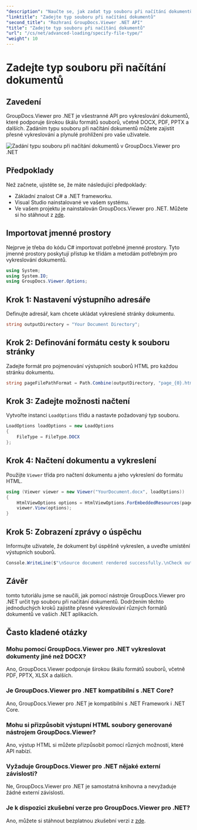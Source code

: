 ```yaml
---
"description": "Naučte se, jak zadat typ souboru při načítání dokumentů pomocí nástroje GroupDocs.Viewer pro .NET. Přesně vykreslujte různé formáty ve svých aplikacích .NET."
"linktitle": "Zadejte typ souboru při načítání dokumentů"
"second_title": "Rozhraní GroupDocs.Viewer .NET API"
"title": "Zadejte typ souboru při načítání dokumentů"
"url": "/cs/net/advanced-loading/specify-file-type/"
"weight": 10
---
```


# Zadejte typ souboru při načítání dokumentů

## Zavedení
GroupDocs.Viewer pro .NET je všestranné API pro vykreslování dokumentů, které podporuje širokou škálu formátů souborů, včetně DOCX, PDF, PPTX a dalších. Zadáním typu souboru při načítání dokumentů můžete zajistit přesné vykreslování a plynulé prohlížení pro vaše uživatele.

![Zadání typu souboru při načítání dokumentů v GroupDocs.Viewer pro .NET](/viewer/advanced-loading/specify-file-type-when-loading-documents-img.png)

## Předpoklady
Než začnete, ujistěte se, že máte následující předpoklady:
- Základní znalost C# a .NET frameworku.
- Visual Studio nainstalované ve vašem systému.
- Ve vašem projektu je nainstalován GroupDocs.Viewer pro .NET. Můžete si ho stáhnout z [zde](https://releases.groupdocs.com/viewer/net/).
##
## Importovat jmenné prostory
Nejprve je třeba do kódu C# importovat potřebné jmenné prostory. Tyto jmenné prostory poskytují přístup ke třídám a metodám potřebným pro vykreslování dokumentů.
```csharp
using System;
using System.IO;
using GroupDocs.Viewer.Options;
```
## Krok 1: Nastavení výstupního adresáře
Definujte adresář, kam chcete ukládat vykreslené stránky dokumentu.
```csharp
string outputDirectory = "Your Document Directory";
```
## Krok 2: Definování formátu cesty k souboru stránky
Zadejte formát pro pojmenování výstupních souborů HTML pro každou stránku dokumentu.
```csharp
string pageFilePathFormat = Path.Combine(outputDirectory, "page_{0}.html");
```
## Krok 3: Zadejte možnosti načtení
Vytvořte instanci `LoadOptions` třídu a nastavte požadovaný typ souboru.
```csharp
LoadOptions loadOptions = new LoadOptions
{
    FileType = FileType.DOCX
};
```
## Krok 4: Načtení dokumentu a vykreslení
Použijte `Viewer` třída pro načtení dokumentu a jeho vykreslení do formátu HTML.
```csharp
using (Viewer viewer = new Viewer("YourDocument.docx", loadOptions))
{
    HtmlViewOptions options = HtmlViewOptions.ForEmbeddedResources(pageFilePathFormat);
    viewer.View(options);
}
```
## Krok 5: Zobrazení zprávy o úspěchu
Informujte uživatele, že dokument byl úspěšně vykreslen, a uveďte umístění výstupních souborů.
```csharp
Console.WriteLine($"\nSource document rendered successfully.\nCheck output in {outputDirectory}.");
```

## Závěr
tomto tutoriálu jsme se naučili, jak pomocí nástroje GroupDocs.Viewer pro .NET určit typ souboru při načítání dokumentů. Dodržením těchto jednoduchých kroků zajistíte přesné vykreslování různých formátů dokumentů ve vašich .NET aplikacích.
## Často kladené otázky
### Mohu pomocí GroupDocs.Viewer pro .NET vykreslovat dokumenty jiné než DOCX?
Ano, GroupDocs.Viewer podporuje širokou škálu formátů souborů, včetně PDF, PPTX, XLSX a dalších.
### Je GroupDocs.Viewer pro .NET kompatibilní s .NET Core?
Ano, GroupDocs.Viewer pro .NET je kompatibilní s .NET Framework i .NET Core.
### Mohu si přizpůsobit výstupní HTML soubory generované nástrojem GroupDocs.Viewer?
Ano, výstup HTML si můžete přizpůsobit pomocí různých možností, které API nabízí.
### Vyžaduje GroupDocs.Viewer pro .NET nějaké externí závislosti?
Ne, GroupDocs.Viewer pro .NET je samostatná knihovna a nevyžaduje žádné externí závislosti.
### Je k dispozici zkušební verze pro GroupDocs.Viewer pro .NET?
Ano, můžete si stáhnout bezplatnou zkušební verzi z [zde](https://releases.groupdocs.com/viewer/net/).